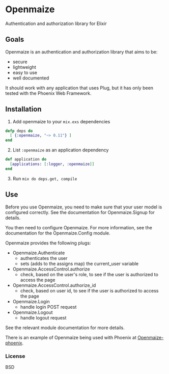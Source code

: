 # Openmaize

Authentication and authorization library for Elixir

## Goals

Openmaize is an authentication and authorization library that aims to be:

* secure
* lightweight
* easy to use
* well documented

It should work with any application that uses Plug, but it has only been
tested with the Phoenix Web Framework.

## Installation

1. Add openmaize to your `mix.exs` dependencies

  ```elixir
  defp deps do
    [ {:openmaize, "~> 0.11"} ]
  end
  ```

2. List `:openmaize` as an application dependency

  ```elixir
  def application do
    [applications: [:logger, :openmaize]]
  end
  ```

3. Run `mix do deps.get, compile`

## Use

Before you use Openmaize, you need to make sure that your user model is
configured correctly. See the documentation for Openmaize.Signup for details.

You then need to configure Openmaize. For more information, see the documentation
for the Openmaize.Config module.

Openmaize provides the following plugs:

* Openmaize.Authenticate
    * authenticates the user
    * sets (adds to the assigns map) the current_user variable
* Openmaize.AccessControl.authorize
    * check, based on the user's role, to see if the user is authorized to access the page
* Openmaize.AccessControl.authorize_id
    * check, based on user id, to see if the user is authorized to access the page
* Openmaize.Login
    * handle login POST request
* Openmaize.Logout
    * handle logout request

See the relevant module documentation for more details.

There is an example of Openmaize being used with Phoenix at
[Openmaize-phoenix](https://github.com/riverrun/openmaize-phoenix).

### License

BSD
